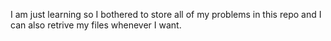I am just learning so I bothered to store all of my problems in this repo 
and I can also retrive my files whenever I want.

